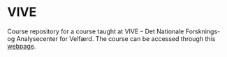 # VIVE
Course repository for a course taught at VIVE – Det Nationale Forsknings- og Analysecenter for Velfærd. The course can be accessed through this [webpage](https://magnus-nielsen.github.io/VIVE/).
